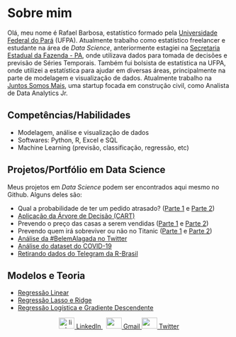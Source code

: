 # Sobre mim 

Olá, meu nome é Rafael Barbosa, estatístico formado pela [Universidade Federal do Pará](https://portal.ufpa.br/) (UFPA). Atualmente trabalho como estatístico freelancer e estudante na área de *Data Science*, anteriormente estagiei na [Secretaria Estadual da Fazenda - PA](http://www.sefa.pa.gov.br/), onde utilizava dados para tomada de decisões e previsão de Séries Temporais. Também fui bolsista de estatística na UFPA, onde utilizei a estatística para ajudar em diversas áreas, principalmente na parte de modelagem e visualização de dados. Atualmente trabalho na [Juntos Somos Mais](https://www.juntossomosmais.com.br/), uma startup focada em construção civil, como Analista de Data Analytics Jr.


## Competências/Habilidades

- Modelagem, análise e visualização de dados
- Softwares: Python, R, Excel e SQL
- Machine Learning (previsão, classificação, regressão, etc)


## Projetos/Portfólio em Data Science

Meus projetos em *Data Science* podem ser encontrados aqui mesmo no Github. Alguns deles são:

- Qual a probabilidade de ter um pedido atrasado? ([Parte 1](https://nbviewer.jupyter.org/github/barbosarafael/Projetos/blob/master/iNeuron_Back_order_prediction_Notebook/1parte_hackaton_ineuron_back_order_prediction.ipynb) e [Parte 2](https://nbviewer.jupyter.org/github/barbosarafael/Aprendizado-Python/blob/master/Pandas_Aprendizado/parte2_ineuron_BackOrderPrediction.ipynb))
- [Aplicação da Árvore de Decisão (CART)](https://nbviewer.jupyter.org/github/barbosarafael/Projetos/blob/master/Arvore_de_decisao_CART/arvore_de_decisao.ipynb)
- Prevendo o preço das casas a serem vendidas ([Parte 1](https://nbviewer.jupyter.org/github/barbosarafael/Projetos/blob/master/House%20Prices%20-%20Advanced%20Regression%20Techniques/notebook_house_prices.ipynb) e [Parte 2](https://nbviewer.jupyter.org/github/barbosarafael/Projetos/blob/master/House%20Prices%20-%20Advanced%20Regression%20Techniques/notebook_2.ipynb))
- Prevendo quem irá sobreviver ou não no Titanic ([Parte 1](https://nbviewer.jupyter.org/github/barbosarafael/Projetos/blob/master/Titanic%20-%20Kaggle/notebook_titanic_kaggle.ipynb) e [Parte 2](https://nbviewer.jupyter.org/github/barbosarafael/Projetos/blob/master/Titanic%20-%20Kaggle/2notebook_titanic_kaggle.ipynb))
- [Análise da #BelemAlagada no Twitter](https://github.com/barbosarafael/Projetos/blob/master/Twitter%20-%20Analise%20%23BelemAlagada/2020-03-10-analise-belemalagada.md)
- [Análise do dataset do COVID-19](https://github.com/barbosarafael/Projetos/blob/master/Analise%20Exploratoria%20-%20COVID-19/2020-03-15-analise-exploratoria-dos-dados-do-covid-19.md)
- [Retirando dados do Telegram da R-Brasil](https://github.com/barbosarafael/Projetos/blob/master/Analise_Telegram_R/Script.md)


## Modelos e Teoria

- [Regressão Linear](https://github.com/barbosarafael/Grupo_DS_Avancado/blob/master/01Reg_Linear/1234Not_RegLinear.ipynb)
- [Regressão Lasso e Ridge](https://github.com/barbosarafael/Grupo_DS_Avancado/blob/master/02Lasso_Ridge/notebook_lasso_ridge.ipynb)
- [Regressão Logística e Gradiente Descendente](https://github.com/barbosarafael/Grupo_DS_Avancado/blob/master/03Logistica_Gradiente/Logistica_e_Gradiente.ipynb)



<p align="center">
  <a href="https://www.linkedin.com/in/rafael-barbosa0/" rel="nofollow noreferrer">
    <img src="https://image.flaticon.com/icons/svg/1409/1409945.svg" alt="linkedin" width="35" height="25"> LinkedIn
  </a> &nbsp;
  <a href="mailto:lul.rafaelbarbosa@gmail.com" rel="nofollow noreferrer">
    <img src="https://image.flaticon.com/icons/svg/281/281786.svg" width="35" height="25" /> Gmail
  </a>
  <a href="https://twitter.com/RafaelbarbosaS_" rel="nofollow noreferrer">
    <img src="https://image.flaticon.com/icons/svg/733/733579.svg" width="35" height="25" /> Twitter
  </a>
</p>


<!--
**barbosarafael/barbosarafael** is a ✨ _special_ ✨ repository because its `README.md` (this file) appears on your GitHub profile.

Here are some ideas to get you started:

- 🔭 I’m currently working on ...
- 🌱 I’m currently learning ...
- 👯 I’m looking to collaborate on ...
- 🤔 I’m looking for help with ...
- 💬 Ask me about ...
- 📫 How to reach me: ...
- 😄 Pronouns: ...
- ⚡ Fun fact: ...
-->
